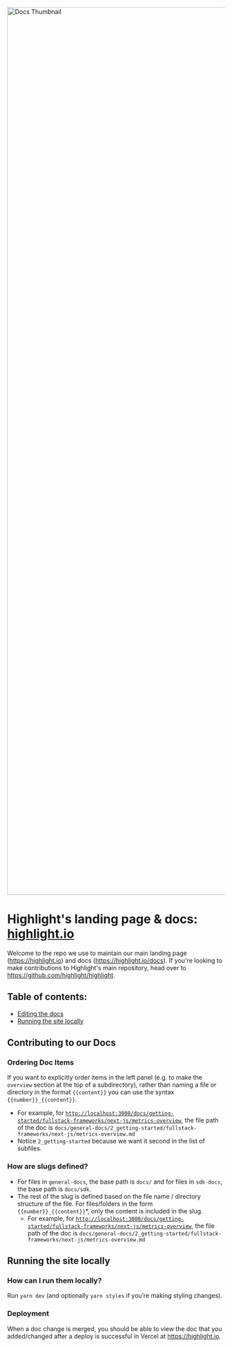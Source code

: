 <img width="2051" alt="Docs Thumbnail" src="https://user-images.githubusercontent.com/20292680/214512508-04cc1ca5-5c26-45c6-839e-7aa9b5280c90.png">

# Highlight's landing page & docs: [highlight.io](https://highlight.io)

Welcome to the repo we use to maintain our main landing page (https://highlight.io) and docs (https://highlight.io/docs). If you're looking to make contributions to Highlight's main repository, head over to https://github.com/highlight/highlight.

## Table of contents:

- [Editing the docs](#contributing-to-our-docs)
- [Running the site locally](#running-the-site-locally)

## Contributing to our Docs

### Ordering Doc Items

If you want to explicitly order items in the left panel (e.g. to make the `overview` section at the top of a subdirectory), rather than naming a file or directory in the format `{{content}}` you can use the syntax `{{number}}_{{content}}`.

- For example, for [`http://localhost:3000/docs/getting-started/fullstack-frameworks/next-js/metrics-overview`](http://localhost:3000/docs/getting-started/fullstack-frameworks/next-js/metrics-overview), the file path of the doc is `docs/general-docs/2_getting-started/fullstack-frameworks/next-js/metrics-overview.md`
- Notice `2_getting-started` because we want it second in the list of subfiles.

### How are slugs defined?

- For files in `general-docs`, the base path is `docs/` and for files in `sdk-docs`, the base path is `docs/sdk`.
- The rest of the slug is defined based on the file name / directory structure of the file. For files/folders in the form `{{number}}_{{content}}`\*, only the content is included in the slug.
  - For example, for [`http://localhost:3000/docs/getting-started/fullstack-frameworks/next-js/metrics-overview`](http://localhost:3000/docs/getting-started/fullstack-frameworks/next-js/metrics-overview), the file path of the doc is `docs/general-docs/2_getting-started/fullstack-frameworks/next-js/metrics-overview.md`

## Running the site locally

### How can I run them locally?

Run `yarn dev` (and optionally `yarn styles` if you’re making styling changes).

### Deployment

When a doc change is merged, you should be able to view the doc that you added/changed after a deploy is successful in Vercel at https://highlight.io.
